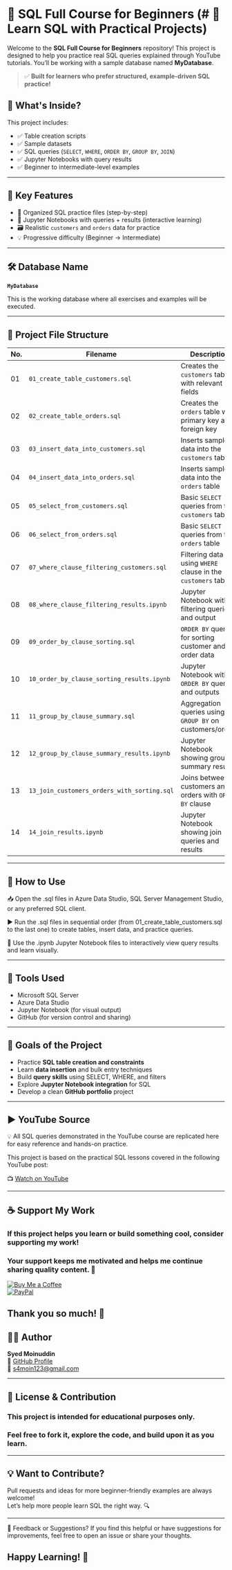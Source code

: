 # 📘 SQL Full Course for Beginners (# 📘 Learn SQL with Practical Projects)


Welcome to the **SQL Full Course for Beginners** repository! This project is designed to help you practice real SQL queries explained through YouTube tutorials. You’ll be working with a sample database named **MyDatabase**.
> ✅ **Built for learners who prefer structured, example-driven SQL practice!**

## 🎯 What's Inside?
This project includes:
- ✅ Table creation scripts
- ✅ Sample datasets
- ✅ SQL queries (`SELECT`, `WHERE`, `ORDER BY`, `GROUP BY`, `JOIN`)
- ✅ Jupyter Notebooks with query results
- ✅ Beginner to intermediate-level examples

---
## 🚀 Key Features

- 📂 Organized SQL practice files (step-by-step)
- 📒 Jupyter Notebooks with queries + results (interactive learning)
- 🗃️ Realistic `customers` and `orders` data for practice
- 💡 Progressive difficulty (Beginner → Intermediate)
---
## 🛠️ Database Name
**`MyDatabase`**

This is the working database where all exercises and examples will be executed.

---

## 📁 Project File Structure

| No. | Filename                                           | Description                                                     |
|-----|----------------------------------------------------|-----------------------------------------------------------------|
| 01  | `01_create_table_customers.sql`                    | Creates the `customers` table with relevant fields              |
| 02  | `02_create_table_orders.sql`                       | Creates the `orders` table with primary key and foreign key     |
| 03  | `03_insert_data_into_customers.sql`                | Inserts sample data into the `customers` table                  |
| 04  | `04_insert_data_into_orders.sql`                   | Inserts sample data into the `orders` table                     |
| 05  | `05_select_from_customers.sql`                     | Basic `SELECT` queries from the `customers` table               |
| 06  | `06_select_from_orders.sql`                        | Basic `SELECT` queries from the `orders` table                  |
| 07  | `07_where_clause_filtering_customers.sql`          | Filtering data using `WHERE` clause in the `customers` table    |
| 08  | `08_where_clause_filtering_results.ipynb`          | Jupyter Notebook with filtering queries and output              |
| 09  | `09_order_by_clause_sorting.sql`                   | `ORDER BY` queries for sorting customer and order data          |
| 10  | `10_order_by_clause_sorting_results.ipynb`         | Jupyter Notebook with `ORDER BY` queries and outputs            |
| 11  | `11_group_by_clause_summary.sql`                   | Aggregation queries using `GROUP BY` on customers/orders        |
| 12  | `12_group_by_clause_summary_results.ipynb`         | Jupyter Notebook showing grouped summary results                |
| 13  | `13_join_customers_orders_with_sorting.sql`        | Joins between customers and orders with `ORDER BY` clause       |
| 14  | `14_join_results.ipynb`                            | Jupyter Notebook showing join queries and results               |
---

## 🚀 How to Use

📥 Open the .sql files in Azure Data Studio, SQL Server Management Studio, or any preferred SQL client.

▶️ Run the .sql files in sequential order (from 01_create_table_customers.sql to the last one) to create tables, insert data, and practice queries.

🧪 Use the .ipynb Jupyter Notebook files to interactively view query results and learn visually.

---

## 🧰 Tools Used

- Microsoft SQL Server
- Azure Data Studio
- Jupyter Notebook (for visual output)
- GitHub (for version control and sharing)

---

## 📌 Goals of the Project

- Practice **SQL table creation and constraints**
- Learn **data insertion** and bulk entry techniques
- Build **query skills** using SELECT, WHERE, and filters
- Explore **Jupyter Notebook integration** for SQL
- Develop a clean **GitHub portfolio** project

---
## ▶️ YouTube Source

💡 All SQL queries demonstrated in the YouTube course are replicated here for easy reference and hands-on practice.

 This project is based on the practical SQL lessons covered in the following YouTube post:

 📺 [Watch on YouTube](http://youtube.com/post/UgkxqugNPrRXtLYjZC888ZoDnhcrjimtXoZ8?si=hAMLf6pDe2esuDyj)

---

## ☕ Support My Work

### If this project helps you learn or build something cool, consider supporting my work!  

### Your support keeps me motivated and helps me continue sharing quality content. 🙌

[![Buy Me a Coffee](https://img.shields.io/badge/☕-Buy_Me_A_Coffee-yellow?style=flat-square)](https://coff.ee/syedmoin)  
[![PayPal](https://img.shields.io/badge/💰-Donate_via_PayPal-blue?style=flat-square)](https://paypal.me/syedmoinuddin101)

## Thank you so much! 🙏


## 🧑‍💻 Author
**Syed Moinuddin**  
🔗 [GitHub Profile](https://github.com/Syed-Moinuddin2025)  
📧 s4moin123@gmail.com

---

## 📌 License & Contribution

### This project is intended for educational purposes only.  
### Feel free to fork it, explore the code, and build upon it as you learn.
---
## 💡 Want to Contribute?

Pull requests and ideas for more beginner-friendly examples are always welcome!  
Let’s help more people learn SQL the right way. 🔍

---
💬 Feedback or Suggestions?
If you find this helpful or have suggestions for improvements, feel free to open an issue or share your thoughts.
 
## Happy Learning! 🚀
